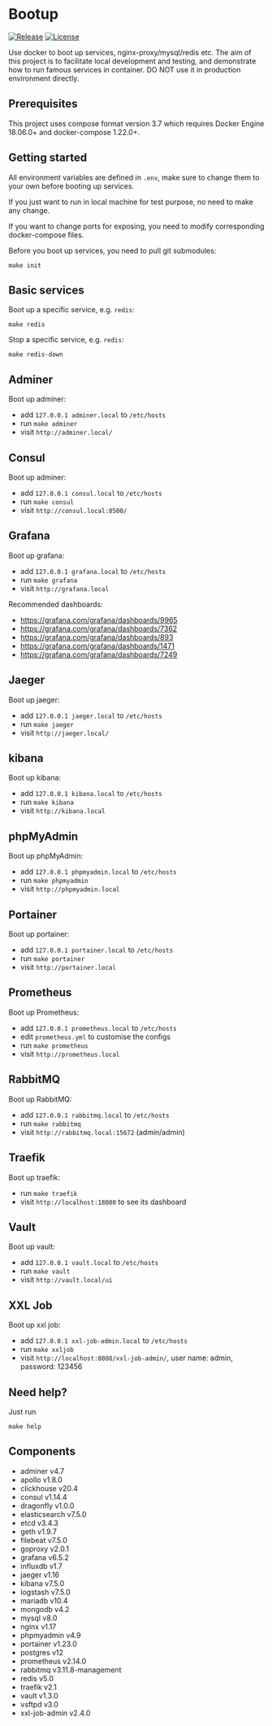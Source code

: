 # Bootup

[![Release](https://img.shields.io/github/release/dakalab/bootup.svg)](https://github.com/dakalab/bootup/releases)
[![License](https://img.shields.io/github/license/dakalab/bootup.svg)](https://github.com/dakalab/bootup)

Use docker to boot up services, nginx-proxy/mysql/redis etc. The aim of this project is to facilitate local development and testing, and demonstrate how to run famous services in container. DO NOT use it in production environment directly.

## Prerequisites

This project uses compose format version 3.7 which requires Docker Engine 18.06.0+ and docker-compose 1.22.0+.

## Getting started

All environment variables are defined in `.env`, make sure to change them to your own before booting up services.

If you just want to run in local machine for test purpose, no need to make any change.

If you want to change ports for exposing, you need to modify corresponding docker-compose files.

Before you boot up services, you need to pull git submodules:

```
make init
```

## Basic services

Boot up a specific service, e.g. `redis`:

```
make redis
```

Stop a specific service, e.g. `redis`:

```
make redis-down
```

## Adminer

Boot up adminer:

- add `127.0.0.1 adminer.local` to `/etc/hosts`
- run `make adminer`
- visit `http://adminer.local/`

## Consul

Boot up adminer:

- add `127.0.0.1 consul.local` to `/etc/hosts`
- run `make consul`
- visit `http://consul.local:8500/`

## Grafana

Boot up grafana:

- add `127.0.0.1 grafana.local` to `/etc/hosts`
- run `make grafana`
- visit `http://grafana.local`

Recommended dashboards:

- https://grafana.com/grafana/dashboards/9965
- https://grafana.com/grafana/dashboards/7362
- https://grafana.com/grafana/dashboards/893
- https://grafana.com/grafana/dashboards/1471
- https://grafana.com/grafana/dashboards/7249

## Jaeger

Boot up jaeger:

- add `127.0.0.1 jaeger.local` to `/etc/hosts`
- run `make jaeger`
- visit `http://jaeger.local/`

## kibana

Boot up kibana:

- add `127.0.0.1 kibana.local` to `/etc/hosts`
- run `make kibana`
- visit `http://kibana.local`

## phpMyAdmin

Boot up phpMyAdmin:

- add `127.0.0.1 phpmyadmin.local` to `/etc/hosts`
- run `make phpmyadmin`
- visit `http://phpmyadmin.local`

## Portainer

Boot up portainer:

- add `127.0.0.1 portainer.local` to `/etc/hosts`
- run `make portainer`
- visit `http://portainer.local`

## Prometheus

Boot up Prometheus:

- add `127.0.0.1 prometheus.local` to `/etc/hosts`
- edit `prometheus.yml` to customise the configs
- run `make prometheus`
- visit `http://prometheus.local`


## RabbitMQ

Boot up RabbitMQ:

- add `127.0.0.1 rabbitmq.local` to `/etc/hosts`
- run `make rabbitmq`
- visit `http://rabbitmq.local:15672` (admin/admin)


## Traefik

Boot up traefik:

- run `make traefik`
- visit `http://localhost:18080` to see its dashboard

## Vault

Boot up vault:

- add `127.0.0.1 vault.local` to `/etc/hosts`
- run `make vault`
- visit `http://vault.local/ui`


## XXL Job

Boot up xxl job:

- add `127.0.0.1 xxl-job-admin.local` to `/etc/hosts`
- run `make xxljob`
- visit `http://localhost:8088/xxl-job-admin/`, user name: admin, password: 123456

## Need help?

Just run

```
make help
```

## Components

- adminer v4.7
- apollo v1.8.0
- clickhouse v20.4
- consul v1.14.4
- dragonfly v1.0.0
- elasticsearch v7.5.0
- etcd v3.4.3
- geth v1.9.7
- filebeat v7.5.0
- goproxy v2.0.1
- grafana v6.5.2
- influxdb v1.7
- jaeger v1.16
- kibana v7.5.0
- logstash v7.5.0
- mariadb v10.4
- mongodb v4.2
- mysql v8.0
- nginx v1.17
- phpmyadmin v4.9
- portainer v1.23.0
- postgres v12
- prometheus v2.14.0
- rabbitmq v3.11.8-management
- redis v5.0
- traefik v2.1
- vault v1.3.0
- vsftpd v3.0
- xxl-job-admin v2.4.0
